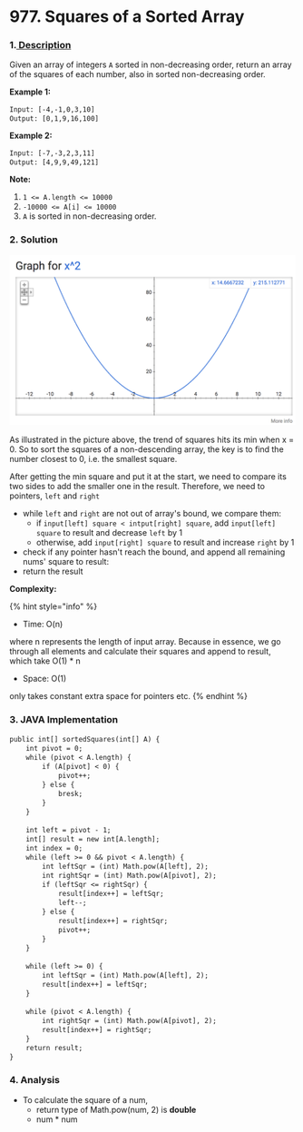# 977. Squares of a Sorted Array

### 1.[ Description](https://leetcode.com/problems/squares-of-a-sorted-array/description/)

Given an array of integers `A` sorted in non-decreasing order, return an array of the squares of each number, also in sorted non-decreasing order.

**Example 1:**

```text
Input: [-4,-1,0,3,10]
Output: [0,1,9,16,100]
```

**Example 2:**

```text
Input: [-7,-3,2,3,11]
Output: [4,9,9,49,121]
```

**Note:**

1. `1 <= A.length <= 10000`
2. `-10000 <= A[i] <= 10000`
3. `A` is sorted in non-decreasing order.



### 2. Solution

![y = x ^ 2](../.gitbook/assets/image.png)

As illustrated in the picture above, the trend of squares hits its min when x = 0. So to sort the squares of a non-descending array, the key is to find the number closest to 0, i.e. the smallest square. 

After getting the min square and put it at the start, we need to compare its two sides to add the smaller one in the result. Therefore, we need to pointers, `left` and `right`

* while `left` and `right` are not out of array's bound, we compare them:
  * if `input[left] square < intput[right] square`, add `input[left] square` to result and decrease `left` by 1
  * otherwise, add `input[right] square` to result and increase `right` by 1
* check if any pointer hasn't reach the bound, and append all remaining nums' square to result:
* return the result

**Complexity:**

{% hint style="info" %}
* Time: O\(n\)  

where n represents the length of input array. Because in essence, we go through all elements and calculate their squares and append to result, which take O\(1\) \* n

* Space: O\(1\) 

only takes constant extra space for pointers etc.
{% endhint %}



### 3. JAVA Implementation

```text
public int[] sortedSquares(int[] A) {
    int pivot = 0;
    while (pivot < A.length) {
        if (A[pivot] < 0) {
            pivot++;
        } else {
            bresk;
        }
    }
    
    int left = pivot - 1;
    int[] result = new int[A.length];
    int index = 0;
    while (left >= 0 && pivot < A.length) {
        int leftSqr = (int) Math.pow(A[left], 2);
        int rightSqr = (int) Math.pow(A[pivot], 2);
        if (leftSqr <= rightSqr) {
            result[index++] = leftSqr; 
            left--;
        } else {
            result[index++] = rightSqr;
            pivot++;
        }
    }
    
    while (left >= 0) {
        int leftSqr = (int) Math.pow(A[left], 2);
        result[index++] = leftSqr;
    }
        
    while (pivot < A.length) {
        int rightSqr = (int) Math.pow(A[pivot], 2);
        result[index++] = rightSqr;
    }
    return result;
}
```



### 4. Analysis

* To calculate the square of a num,
  * return type of Math.pow\(num, 2\) is  **double**
  * num \* num


